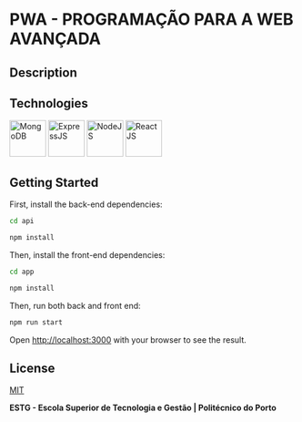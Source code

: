 # PWA - PROGRAMAÇÃO PARA A WEB AVANÇADA

## Description

## Technologies

[<img src="https://cdn.jsdelivr.net/gh/devicons/devicon/icons/mongodb/mongodb-original.svg" alt="MongoDB" width="64" height="64" />](https://www.mongodb.com/)
[<img src="https://cdn.jsdelivr.net/gh/devicons/devicon/icons/express/express-original.svg" alt="ExpressJS" width="64" height="64" />](https://expressjs.com/)
[<img src="https://cdn.jsdelivr.net/gh/devicons/devicon/icons/nodejs/nodejs-original.svg" alt="NodeJS" width="64" height="64" />](https://nodejs.org/en/)
[<img src="https://cdn.jsdelivr.net/gh/devicons/devicon/icons/react/react-original.svg" alt="ReactJS" width="64" height="64" />](https://reactjs.org/)

## Getting Started

First, install the back-end dependencies:

```bash
cd api
```

```bash
npm install
```

Then, install the front-end dependencies:

```bash
cd app
```

```bash
npm install
```

Then, run both back and front end:

```bash
npm run start
```

Open [http://localhost:3000](http://localhost:3000) with your browser to see the result.

## License

[MIT](https://github.com/WallQ/PWA/blob/master/LICENSE)

**ESTG - Escola Superior de Tecnologia e Gestão | Politécnico do Porto**

